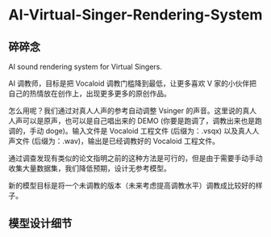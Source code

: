 # AI-Virtual-Singer-Rendering-System


## 碎碎念
AI sound rendering system for Virtual Singers.

AI 调教师，目标是把 Vocaloid 调教门槛降到最低，让更多喜欢 V 家的小伙伴把自己的热情放在创作上，出现更多更多的原创作品。

怎么用呢？我们通过对真人人声的参考自动调整 Vsinger 的声音。这里说的真人人声可以是原声，也可以是自己唱出来的 DEMO (你要是跑调了，调教出来也是跑调的，手动 doge)。输入文件是 Vocaloid 工程文件 (后缀为：.vsqx) 以及真人人声文件 (后缀为：.wav)，输出是已经调教好的 Vocaloid 工程文件。

通过调查发现有类似的论文指明之前的这种方法是可行的，但是由于需要手动手动收集大量数据集，我们降低预期，设计无参考模型。

新的模型目标是将一个未调教的版本（未来考虑提高调教水平）调教成比较好的样子。

## 模型设计细节

